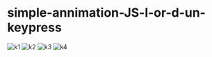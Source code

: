 # simple-annimation-JS-l-or-d-un-keypress
![k1](https://user-images.githubusercontent.com/22420836/26929048-96001a3a-4c58-11e7-8712-2dcd532b6301.png)
![k2](https://user-images.githubusercontent.com/22420836/26929054-97785c56-4c58-11e7-8ca7-26018c77b800.png)
![k3](https://user-images.githubusercontent.com/22420836/26929055-9911a4f0-4c58-11e7-9612-c9d91a63896a.png)
![k4](https://user-images.githubusercontent.com/22420836/26929058-9a7093e2-4c58-11e7-98e8-40254ac31d63.png)
